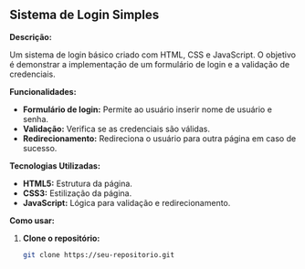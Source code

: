 ## Sistema de Login Simples

**Descrição:**

Um sistema de login básico criado com HTML, CSS e JavaScript. O objetivo é demonstrar a implementação de um formulário de login e a validação de credenciais.

**Funcionalidades:**

* **Formulário de login:** Permite ao usuário inserir nome de usuário e senha.
* **Validação:** Verifica se as credenciais são válidas.
* **Redirecionamento:** Redireciona o usuário para outra página em caso de sucesso.

**Tecnologias Utilizadas:**

* **HTML5:** Estrutura da página.
* **CSS3:** Estilização da página.
* **JavaScript:** Lógica para validação e redirecionamento.

**Como usar:**

1. **Clone o repositório:**
   ```bash
   git clone https://seu-repositorio.git
